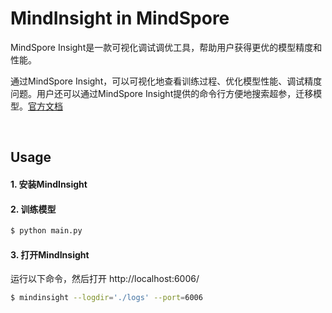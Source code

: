 # MindInsight in MindSpore

MindSpore Insight是一款可视化调试调优工具，帮助用户获得更优的模型精度和性能。

通过MindSpore Insight，可以可视化地查看训练过程、优化模型性能、调试精度问题。用户还可以通过MindSpore Insight提供的命令行方便地搜索超参，迁移模型。[官方文档](https://www.mindspore.cn/mindinsight/docs/zh-CN/r2.0/index.html)

<br>

## Usage 

#### 1. 安装MindInsight

#### 2. 训练模型
```bash
$ python main.py
```

#### 3. 打开MindInsight
运行以下命令，然后打开 http://localhost:6006/
```bash
$ mindinsight --logdir='./logs' --port=6006
```
